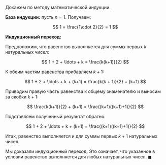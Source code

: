 Докажем по методу математической индукции.

**База индукции:** пусть $n = 1$. Получаем:

$$ 1 = \frac{1\cdot 2}{2} = 1 $$

**Индукционный переход:**

Предположим, что равенство выполняется для суммы первых $k$ натуральных чисел:

$$ 1 + 2 + \ldots + k = \frac{k(k+1)}{2} $$

К обеим частям равенства прибавляем $k+1$:

$$ 1 + 2 + \ldots + k + (k+1) = \frac{k(k + 1)}{2} + (k+1) $$

Приводим правую часть равенства к общему знаменателю и выносим за скобки $k+1$:

$$ \frac{k(k+1)}{2} + (k+1) = \frac{(k+1)((k+1)+1)}{2} $$

Подставляем полученный результат обратно:

$$ 1 + 2 + \ldots + k + (k+1) = \frac{(k+1)((k+1)+1)}{2} $$

Итак, равенство выполняется и для суммы первых $k+1$ натуральных чисел.

Мы доказали индукционный переход. Это означает, что указанное в условии равенство выполняется для любых натуральных чисел.
 $\blacksquare$